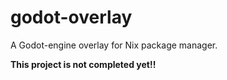 # godot-overlay
A Godot-engine overlay for Nix package manager.

**This project is not completed yet!!**
